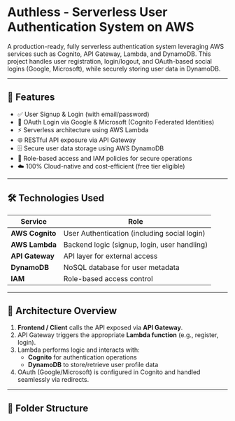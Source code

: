 # Authless - Serverless User Authentication System on AWS

A production-ready, fully serverless authentication system leveraging AWS services such as Cognito, API Gateway, Lambda, and DynamoDB. This project handles user registration, login/logout, and OAuth-based social logins (Google, Microsoft), while securely storing user data in DynamoDB.

---

## 🧩 Features

- ✅ User Signup & Login (with email/password)
- 🔐 OAuth Login via Google & Microsoft (Cognito Federated Identities)
- ⚡ Serverless architecture using AWS Lambda
- 🌐 RESTful API exposure via API Gateway
- 🗄️ Secure user data storage using AWS DynamoDB
- 🔐 Role-based access and IAM policies for secure operations
- ☁️ 100% Cloud-native and cost-efficient (free tier eligible)

---

## 🛠️ Technologies Used

| Service         | Role |
|-----------------|------|
| **AWS Cognito** | User Authentication (including social login) |
| **AWS Lambda**  | Backend logic (signup, login, user handling) |
| **API Gateway** | API layer for external access |
| **DynamoDB**    | NoSQL database for user metadata |
| **IAM**         | Role-based access control |

---

## 📐 Architecture Overview

1. **Frontend / Client** calls the API exposed via **API Gateway**.
2. API Gateway triggers the appropriate **Lambda function** (e.g., register, login).
3. Lambda performs logic and interacts with:
   - **Cognito** for authentication operations
   - **DynamoDB** to store/retrieve user profile data
4. OAuth (Google/Microsoft) is configured in Cognito and handled seamlessly via redirects.

---

## 📁 Folder Structure

